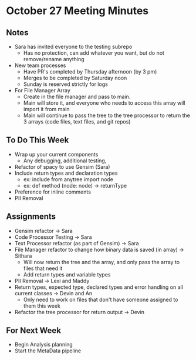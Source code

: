 # October 27 Meeting Minutes
## Notes
- Sara has invited everyone to the testing subrepo
  - Has no protection, can add whatever you want, but do not remove/rename anything
- New team processes
  - Have PR's completed by Thursday afternoon (by 3 pm)
  - Merges to be completed by Saturday noon
  - Sunday is reserved strictly for logs
- For File Manager Array
  - Create in the file manager and pass to main.
  - Main will store it, and everyone who needs to access this array will import it from main
  - Main will continue to pass the tree to the tree processor to return the 3 arrays (code files, text files, and git repos)

## To Do This Week
- Wrap up your current components
  - Any debugging, additional testing,    
- Refactor of spacy to use Gensim (Sara)
- Include return types and declaration types
  - ex: include from anytree import node
  - ex: def method (node: node) -> returnType
- Preference for inline comments
- PII Removal

## Assignments
- Gensim refactor -> Sara
- Code Processor Testing -> Sara
- Text Processor refactor (as part of Gensim) -> Sara
- File Manager refactor to change how binary data is saved (in array) -> Sithara
  - Will now return the tree and the array, and only pass the array to files that need it
  - Add return types and variable types
- PII Removal -> Lexi and Maddy
- Return types, expected type, declared types and error handling on all current classes -> Devin and An
  - Only need to work on files that don't have someone assigned to them this week
- Refactor the tree processor for return output -> Devin

## For Next Week
- Begin Analysis planning
- Start the MetaData pipeline
